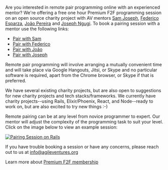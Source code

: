 Are you interested in remote pair programming online with an experienced mentor?  We're offering a free one hour Premium F2F programming session on an open source charity project with AV mentors [Sam Joseph](https://www.agileventures.org/users/sam-joseph), [Federico Esparza](https://www.agileventures.org/users/federico-esparza), [Jo&#227;o Pereira](https://www.agileventures.org/users/joao-pereira) and [Joseph Ngugi](https://www.agileventures.org/users/joseph-ngugi).  To book a pairing session with a mentor use the following links:

* [Pair with Sam](http://bit.ly/pair-with-sam)
* [Pair with Federico](http://bitly.com/pair-with-federico)
* [Pair with Jo&#227;o](http://bitly.com/pair-with-joao)
* [Pair with Joseph](http://bit.ly/pair-with-joseph)

Remote pair programming will involve arranging a mutually convenient time and will take place via Google Hangouts, Jitsi, or Skype and no particular software is required, apart from the Chrome browser, or Skype if that is preferred.

We have several existing charity projects, but are also open to suggestions for new charity projects and tech stacks/frameworks.  We currently have charity projects--using Rails, Elixir/Phoenix, React, and Node--ready to work on, but are also excited to try new things :-)
   
Remote pairing can be at any level from novice programmer to expert.  Our mentor will adjust the complexity of the programming task to suit your level.  Click on the image below to view an example session:

[![Pairing Session on Rails](https://img.youtube.com/vi/5gqxw-s0hfw/0.jpg)](https://www.youtube.com/watch?v=5gqxw-s0hfw)

If you have trouble booking a session or have any concerns, please reach out to us at [info@agileventures.org](info@agileventures.org)

Learn more about [Premium F2F membership](https://www.agileventures.org/premium_f2f)
